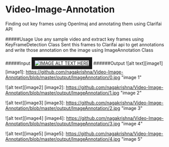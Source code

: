 # Video-Image-Annotation
Finding out key frames using OpenImaj and annotating them using Clarifai API

#####Usage
Use any sample video and extract key frames using KeyFrameDetection Class
Sent this frames to Clarifai api to get annotations and write those annotation on the image using ImageAnnotation Class


#####Input
<a href="http://www.youtube.com/watch?feature=player_embedded&v=dkaw6HKXD6U
" target="_blank"><img src="http://img.youtube.com/vi/YOUTUBE_VIDEO_ID_HERE/0.jpg" 
alt="IMAGE ALT TEXT HERE" width="240" height="180" border="10" /></a>
######Output
![alt text][image1]
[image1]: https://github.com/nagakrishna/Video-Image-Annotation/blob/master/output/ImageAnnotation/0.jpg "image 1"

![alt text][image2]
[image2]: https://github.com/nagakrishna/Video-Image-Annotation/blob/master/output/ImageAnnotation/1.jpg "image 2"

![alt text][image3]
[image3]: https://github.com/nagakrishna/Video-Image-Annotation/blob/master/output/ImageAnnotation/2.jpg "image 3"

![alt text][image4]
[image4]: https://github.com/nagakrishna/Video-Image-Annotation/blob/master/output/ImageAnnotation/3.jpg "image 4"

![alt text][image5]
[image5]: https://github.com/nagakrishna/Video-Image-Annotation/blob/master/output/ImageAnnotation/4.jpg "image 5"
